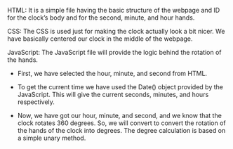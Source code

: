 HTML: It is a simple file having the basic structure of the webpage and ID for the clock’s body and for the second, minute, and hour hands.

CSS: The CSS is used just for making the clock actually look a bit nicer. We have basically centered our clock in the middle of the webpage.

JavaScript: The JavaScript file will provide the logic behind the rotation of the hands.

- First, we have selected the hour, minute, and second from HTML.
  
- To get the current time we have used the Date() object provided by the JavaScript. This will give the current seconds, minutes, and hours respectively.
  
- Now, we have got our hour, minute, and second, and we know that the clock rotates 360 degrees. So, we will convert to convert the rotation of the hands of the clock into degrees. The degree calculation is based on a simple unary method.
